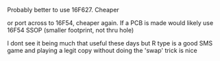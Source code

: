 Probably better to use 16F627. Cheaper

or port across to 16F54, cheaper again. If a PCB is made
would likely use 16F54 SSOP (smaller footprint, not thru hole)

I dont see it being much that useful these days but
R type is a good SMS game and playing a legit copy without 
doing the 'swap' trick is nice
